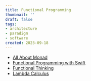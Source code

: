 ```yaml
---
title: Functional Programming
thumbnail: ''
draft: false
tags:
- architecture
- paradigm
- software
created: 2023-09-18
---
```


* [All About Monad](All%20About%20Monad.md)
* [Functional Programming with Swift](Functional%20Programming%20with%20Swift.md)
* [Functional Thinking](Functional%20Thinking.md)
* [Lambda Calculus](Lambda%20Calculus.md)
